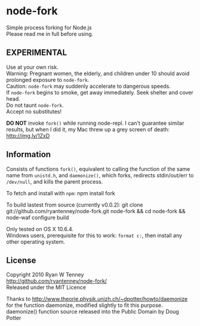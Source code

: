 node-fork
=========

Simple process forking for Node.js  
Please read me in full before using.

EXPERIMENTAL
------------
Use at your own risk.  
Warning: Pregnant women, the elderly, and children under 10 should avoid prolonged exposure to `node-fork`.  
Caution: `node-fork` may suddenly accelerate to dangerous speeds.  
If `node-fork` begins to smoke, get away immediately. Seek shelter and cover head.  
Do not taunt `node-fork`.  
Accept no substitutes!

**DO NOT** invoke `fork()` while running node-repl. I can't guarantee similar results, but when I did it, my Mac threw up a grey screen of death: <http://img.ly/1ZxD>

Information
-----------
Consists of functions `fork()`, equivalent to calling the function of the same name from `unistd.h`, and `daemonize()`, which forks, redirects stdin/out/err to `/dev/null`, and kills the parent process.

To fetch and install with `npm`:
    npm install fork

To build lastest from source (currently v0.0.2):
    git clone git://github.com/ryantenney/node-fork.git node-fork && cd node-fork && node-waf configure build

Only tested on OS X 10.6.4.  
Windows users, prerequisite for this to work: `format c:`, then install any other operating system.

License
-------
Copyright 2010 Ryan W Tenney  
<http://github.com/ryantenney/node-fork/>  
Released under the MIT Licence  

Thanks to <http://www.theorie.physik.unizh.ch/~dpotter/howto/daemonize>  
for the function daemonize, modified slightly to fit this purpose.  
daemonize() function source released into the Public Domain by Doug Potter  